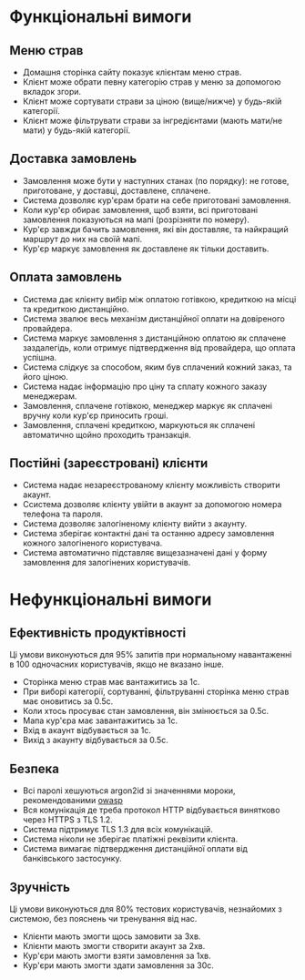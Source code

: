 # Функціональні вимоги

## Меню страв

- Домашня сторінка сайту показує клієнтам меню страв.
- Клієнт може обрати певну категорію страв у меню за допомогою вкладок згори.
- Клієнт може сортувати страви за ціною (вище/нижче) у будь-якій категорії.
- Клієнт може фільтрувати страви за інгредієнтами (мають мати/не мати) у будь-якій категорії.

## Доставка замовлень

- Замовлення може бути у наступних станах (по порядку): не готове, приготоване, у доставці, доставлене, сплачене.
- Система дозволяє кур'єрам брати на себе приготовані замовлення.
- Коли кур'єр обирає замовлення, щоб взяти, всі приготовані замовлення показуються на мапі (розрізняти по номеру).
- Кур'єр завжди бачить замовлення, які він доставляє, та найкращий маршрут до них на своїй мапі.
- Кур'єр маркує замовлення як доставлене як тільки доставить.

## Оплата замовлень

- Система дає клієнту вибір між оплатою готівкою, кредиткою на місці та кредиткою дистанційно.
- Система звалює весь механізм дистанційної оплати на довіреного провайдера.
- Система маркує замовлення з дистанційною оплатою як сплачене заздалегідь, коли отримує підтвердження від провайдера, що оплата успішна.
- Система слідкує за способом, яким був сплачений кожний заказ, та його ціною.
- Система надає інформацію про ціну та сплату кожного заказу менеджерам.
- Замовлення, сплачене готівкою, менеджер маркує як сплачені вручну коли кур'єр приносить гроші.
- Замовлення, сплачені кредиткою, маркуються як сплачені автоматично щойно проходить транзакція.


## Постійні (зареєстровані) клієнти

- Система надає незареєстрованому клієнту можливість створити акаунт.
- Ссистема дозволяє клієнту увійти в акаунт за допомогою номера телефона та пароля.
- Система дозволяє залогіненому клієнту вийти з акаунту.
- Система зберігає контактні дані та останню адресу замовлення кожного залогіненого користувача.
- Система автоматично підставляє вищезазначені дані у форму замовлення для залогінених користувачів.

# Нефункціональні вимоги

## Ефективність продуктівності

Ці умови виконуються для 95% запитів при нормальному навантаженні в 100 одночасних користувачів, якщо не вказано інше.

- Сторінка меню страв має вантажитись за 1с.
- При виборі категорії, сортуванні, фільтруванні сторінка меню страв має оновитись за 0.5с.
- Коли хтось просуває стан замовлення, він змінюється за 0.5с.
- Мапа кур'єра має завантажитись за 1с.
- Вхід в акаунт відбувається за 1с.
- Вихід з акаунту відбувається за 0.5с.

## Безпека

- Всі паролі хешуються argon2id зі значеннями мороки, рекомендованими [owasp](https://cheatsheetseries.owasp.org/cheatsheets/Password_Storage_Cheat_Sheet.html#argon2id)
- Вся комунікація де треба протокол HTTP відбувається винятково через HTTPS з TLS 1.2.
- Система підтримує TLS 1.3 для всіх комунікацій.
- Система ніколи не зберігає платіжні реквізити клієнта.
- Система вимагає підтвердження дистанційної оплати від банківського застосунку.

## Зручність

Ці умови виконуються для 80% тестових користувачів, незнайомих з системою, без пояснень чи тренування від нас.

- Клієнти мають змогти щось замовити за 3хв.
- Клієнти мають змогти створити акаунт за 2хв.
- Кур'єри мають змогти взяти замовлення за 1хв.
- Кур'єри мають змогти здати замовлення за 30с.
